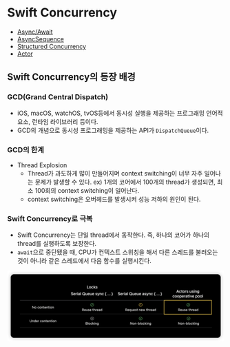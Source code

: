 # Swift Concurrency

- [Async/Await](AsyncAwait.md)
- [AsyncSequence](AsyncSequence.md)
- [Structured Concurrency](StructuredConcurrency.md)
- [Actor](Actor.md)

## Swift Concurrency의 등장 배경

### GCD(Grand Central Dispatch)

- iOS, macOS, watchOS, tvOS등에서 동시성 실행을 제공하는 프로그래밍 언어적 요소, 런타임 라이브러리 등이다.
- GCD의 개념으로 동시성 프로그래밍을 제공하는 API가 `DispatchQueue`이다.

### GCD의 한계

- Thread Explosion
    - Thread가 과도하게 많이 만들어지며 context switching이 너무 자주 일어나는 문제가 발생할 수 있다.
    ex) 1개의 코어에서 100개의 thread가 생성되면, 최소 100회의 context switching이 일어난다.
    - context switching은 오버헤드를 발생시켜 성능 저하의 원인이 된다.

### Swift Concurrency로 극복

- Swift Concurrency는 단일 thread에서 동작한다. 즉, 하나의 코어가 하나의 thread를 실행하도록 보장한다.
- `await`으로 중단됐을 때, CPU가 컨텍스트 스위칭을 해서 다른 스레드를 불러오는 것이 아니라 같은 스레드에서 다음 함수를 실행시킨다.

![Untitled](Images/swift_concurrency_1.png)

